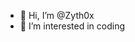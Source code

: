 - 👋 Hi, I’m @Zyth0x
- 👀 I’m interested in coding

<!---
Zyth0x/Zyth0x is a ✨ special ✨ repository because its `README.md` (this file) appears on your GitHub profile.
You can click the Preview link to take a look at your changes.
--->
